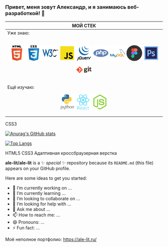 ### Привет, меня зовут Александр, и я занимаюсь веб-разработкой! 👋 

<div align="center">
  
| **МОЙ СТЕК** |
| --- |
| Уже знаю:<br><br><p align="center"><img src="https://github.com/ale-lit/ale-lit/blob/main/icons/html.svg" alt="HTML5" title="HTML5" height="50"> <img src="https://github.com/ale-lit/ale-lit/blob/main/icons/css.svg" alt="CSS3" title="CSS3" height="50"> <img src="https://github.com/ale-lit/ale-lit/blob/main/icons/w3c.svg" alt="W3C Validator" title="Корректная, кроссбраузерная вёрстка" height="50"> <img src="https://github.com/ale-lit/ale-lit/blob/main/icons/js.svg" alt="JavaScript" title="JavaScript" height="50"> <img src="https://github.com/ale-lit/ale-lit/blob/main/icons/jquery.svg" alt="jQuery" title="jQuery" height="50"> <img src="https://github.com/ale-lit/ale-lit/blob/main/icons/php.svg" alt="PHP" title="PHP" height="50"> <img src="https://github.com/ale-lit/ale-lit/blob/main/icons/mysql.svg" alt="MySQL" title="MySQL" height="50"> <img src="https://github.com/ale-lit/ale-lit/blob/main/icons/figma.svg" alt="Figma" title="Figma" height="50"> <img src="https://github.com/ale-lit/ale-lit/blob/main/icons/photoshop.svg" alt="Adobe Photoshop" title="Adobe Photoshop" height="50"> <img src="https://github.com/ale-lit/ale-lit/blob/main/icons/git.svg" alt="Git" title="Git" height="50"></p>
Ещё изучаю:<br><p align="center"><img src="https://github.com/ale-lit/ale-lit/blob/main/icons/python.svg" alt="Python" title="Python" height="50"> <img src="https://github.com/ale-lit/ale-lit/blob/main/icons/react.svg" alt="React" title="React" height="50"> <img src="https://github.com/ale-lit/ale-lit/blob/main/icons/nodejs.svg" alt="NodeJS" title="NodeJS" height="50"></p> |
  
</div>


  

 
 CSS3


 
[![Anurag's GitHub stats](https://github-readme-stats.vercel.app/api?username=ale-lit)](https://github.com/anuraghazra/github-readme-stats)

[![Top Langs](https://github-readme-stats.vercel.app/api/top-langs/?username=ale-lit)](https://github.com/anuraghazra/github-readme-stats)




HTML5
CSS3
Адаптивная кроссбраузерная верстка

**ale-lit/ale-lit** is a ✨ _special_ ✨ repository because its `README.md` (this file) appears on your GitHub profile.

Here are some ideas to get you started:

- 🔭 I’m currently working on ...
- 🌱 I’m currently learning ...
- 👯 I’m looking to collaborate on ...
- 🤔 I’m looking for help with ...
- 💬 Ask me about ...
- 📫 How to reach me: ...
- 😄 Pronouns: ...
- ⚡ Fun fact: ...


Моё неполное портфолио: https://ale-lit.ru/
